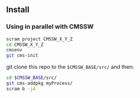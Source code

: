 
## Install

### Using in parallel with CMSSW

```bash
scram project CMSSW_X_Y_Z
cd CMSSW_X_Y_Z
cmsenv
git cms-init
```

git clone this repo to the `$CMSSW_BASE/src/` and then:
```bash
cd $CMSSW_BASE/src/
git cms-addpkg myProcess/
scram b -j4
```


